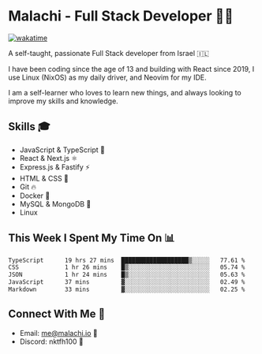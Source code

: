 # Malachi - Full Stack Developer 🚀🔥
[![wakatime](https://wakatime.com/badge/user/112ec769-e669-4b78-a46f-cf4343930741.svg)](https://wakatime.com/@112ec769-e669-4b78-a46f-cf4343930741)

A self-taught, passionate Full Stack developer from Israel 🇮🇱

I have been coding since the age of 13 and building with React since 2019, I use Linux (NixOS) as my daily driver, and Neovim for my IDE.

I am a self-learner who loves to learn new things, and always looking to improve my skills and knowledge.

## Skills 🎓
- JavaScript & TypeScript 💎
- React & Next.js ⚛️
- Express.js & Fastify ⚡️
- HTML & CSS 🎨
- Git 🔥
- Docker 🐳
- MySQL & MongoDB 💾
- Linux

## This Week I Spent My Time On 📊
<!--START_SECTION:waka-->

```txt
TypeScript      19 hrs 27 mins  ███████████████████▒░░░░░   77.61 %
CSS             1 hr 26 mins    █▒░░░░░░░░░░░░░░░░░░░░░░░   05.74 %
JSON            1 hr 24 mins    █▒░░░░░░░░░░░░░░░░░░░░░░░   05.63 %
JavaScript      37 mins         ▓░░░░░░░░░░░░░░░░░░░░░░░░   02.49 %
Markdown        33 mins         ▓░░░░░░░░░░░░░░░░░░░░░░░░   02.25 %
```

<!--END_SECTION:waka-->


## Connect With Me 📱
- Email: me@malachi.io 📧
- Discord: nktfh100 👾

